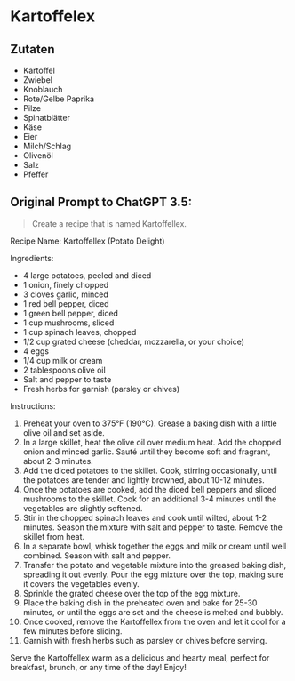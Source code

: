# Kartoffelex

## Zutaten

* Kartoffel
* Zwiebel
* Knoblauch
* Rote/Gelbe Paprika
* Pilze
* Spinatblätter
* Käse
* Eier
* Milch/Schlag
* Olivenöl
* Salz
* Pfeffer


## Original Prompt to ChatGPT 3.5:

> Create a recipe that is named Kartoffellex.

Recipe Name: Kartoffellex (Potato Delight)

Ingredients:

* 4 large potatoes, peeled and diced
* 1 onion, finely chopped
* 3 cloves garlic, minced
* 1 red bell pepper, diced
* 1 green bell pepper, diced
* 1 cup mushrooms, sliced
* 1 cup spinach leaves, chopped
* 1/2 cup grated cheese (cheddar, mozzarella, or your choice)
* 4 eggs
* 1/4 cup milk or cream
* 2 tablespoons olive oil
* Salt and pepper to taste
* Fresh herbs for garnish (parsley or chives)

Instructions:

1. Preheat your oven to 375°F (190°C). Grease a baking dish with a little olive oil and set aside.
2. In a large skillet, heat the olive oil over medium heat. Add the chopped onion and minced garlic. Sauté until they become soft and fragrant, about 2-3 minutes.
3. Add the diced potatoes to the skillet. Cook, stirring occasionally, until the potatoes are tender and lightly browned, about 10-12 minutes.
4. Once the potatoes are cooked, add the diced bell peppers and sliced mushrooms to the skillet. Cook for an additional 3-4 minutes until the vegetables are slightly softened.
5. Stir in the chopped spinach leaves and cook until wilted, about 1-2 minutes. Season the mixture with salt and pepper to taste. Remove the skillet from heat.
6. In a separate bowl, whisk together the eggs and milk or cream until well combined. Season with salt and pepper.
7. Transfer the potato and vegetable mixture into the greased baking dish, spreading it out evenly. Pour the egg mixture over the top, making sure it covers the vegetables evenly.
8. Sprinkle the grated cheese over the top of the egg mixture.
9. Place the baking dish in the preheated oven and bake for 25-30 minutes, or until the eggs are set and the cheese is melted and bubbly.
10. Once cooked, remove the Kartoffellex from the oven and let it cool for a few minutes before slicing.
11. Garnish with fresh herbs such as parsley or chives before serving.

Serve the Kartoffellex warm as a delicious and hearty meal, perfect for breakfast, brunch, or any time of the day! Enjoy!
